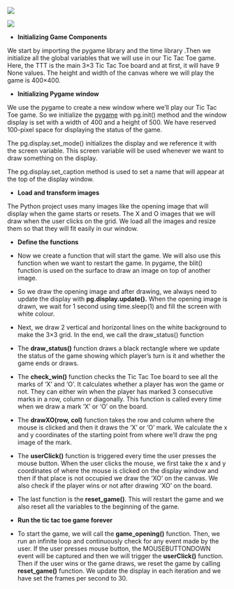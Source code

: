 ﻿![](Aspose.Words.a8c2d976-d5db-4b3b-be60-7cc0bb86c5a4.001.png)

![](Aspose.Words.a8c2d976-d5db-4b3b-be60-7cc0bb86c5a4.002.png)


- **Initializing Game Components**

We start by importing the pygame library and the time library .Then we initialize all the global variables that we will use in our Tic Tac Toe game. Here, the TTT is the main 3×3 Tic Tac Toe board and at first, it will have 9 None values. The height and width of the canvas where we will play the game is 400×400.

- **Initializing Pygame window**

We use the pygame to create a new window where we’ll play our Tic Tac Toe game. So we initialize the [pygame](https://www.pygame.org/) with pg.init() method and the window display is set with a width of 400 and a height of 500. We have reserved 100-pixel space for displaying the status of the game.

The pg.display.set\_mode() initializes the display and we reference it with the screen variable. This screen variable will be used whenever we want to draw something on the display.

The pg.display.set\_caption method is used to set a name that will appear at the top of the display window.

- **Load and transform images**

The Python project uses many images like the opening image that will display when the game starts or resets. The X and O images that we will draw when the user clicks on the grid. We load all the images and resize them so that they will fit easily in our window.

- **Define the functions**
- Now we create a function that will start the game. We will also use this function when we want to restart the game. In pygame, the blit() function is used on the surface to draw an image on top of another image.

- So we draw the opening image and after drawing, we always need to update the display with **pg.display.update().** When the opening image is drawn, we wait for 1 second using time.sleep(1) and fill the screen with white colour.

- Next, we draw 2 vertical and horizontal lines on the white background to make the 3×3 grid. In the end, we call the draw\_status() function

- The **draw\_status()** function draws a black rectangle where we update the status of the game showing which player’s turn is it and whether the game ends or draws.

- The **check\_win()** function checks the Tic Tac Toe board to see all the marks of ‘X’ and ‘O’. It calculates whether a player has won the game or not. They can either win when the player has marked 3 consecutive marks in a row, column or diagonally. This function is called every time when we draw a mark ‘X’ or ‘O’ on the board.

- The **drawXO(row, col)** function takes the row and column where the mouse is clicked and then it draws the ‘X’ or ‘O’ mark. We calculate the x and y coordinates of the starting point from where we’ll draw the png image of the mark.

- The **userClick()** function is triggered every time the user presses the mouse button. When the user clicks the mouse, we first take the x and y coordinates of where the mouse is clicked on the display window and then if that place is not occupied we draw the ‘XO’ on the canvas. We also check if the player wins or not after drawing ‘XO’ on the board.
- The last function is the **reset\_game()**. This will restart the game and we also reset all the variables to the beginning of the game.

- **Run the tic tac toe game forever**

- To start the game, we will call the **game\_opening()** function. Then, we run an infinite loop and continuously check for any event made by the user. If the user presses mouse button, the MOUSEBUTTONDOWN event will be captured and then we will trigger the **userClick()** function. Then if the user wins or the game draws, we reset the game by calling **reset\_game()** function. We update the display in each iteration and we have set the frames per second to 30.





